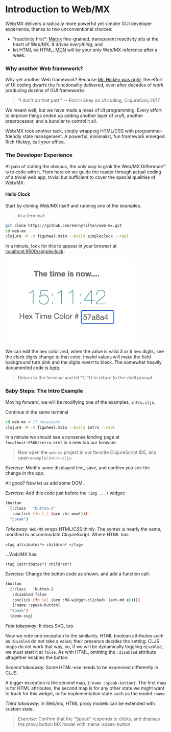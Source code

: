 # Introduction to Web/MX

Web/MX delivers a radically more powerful yet simpler GUI developer experience, thanks to two unconventional choices:
* "reactivity first": [Matrix](https://github.com/kennytilton/matrix/blob/main/cljc/matrix/README.md) fine-grained, transparent reactivity sits at the heart of Web/MX. It drives _everything_; and
* let HTML be HTML; [MDN](https://developer.mozilla.org/en-US/docs/Web/HTML) will be your only Web/MX reference after a week.

### Why another Web framework?
Why yet another Web framework? Because [Mr. Hickey was right](https://youtu.be/2V1FtfBDsLU?t=1261): the effort of UI coding dwarfs the functionality delivered, even after decades of work producing dozens of GUI frameworks.

> "I don't do that part." -- Rich Hickey on UI coding, ClojureConj 2017

We meant well, but we have made a mess of UI programming. Every effort to improve things ended up adding another layer of cruft, another preprocessor, and a bundler to control it all. 

Web/MX took another tack, simply wrapping HTML/CSS with programmer-friendly state management. A powerful, minimalist, fun framework emerged. Rich Hickey, call your office.

### The Developer Experience
At pain of stating the obvious, the only way to grok the Web/MX Difference&trade; is to code with it. From here on we guide the reader through actual coding of a trivial web app, trivial but sufficient to cover the special qualities of Web/MX.

#### Hello Clock
Start by cloning Web/MX itself and running one of the examples. 

> In a terminal:
```bash
git clone https://github.com/kennytilton/web-mx.git
cd web-mx
clojure -M -m figwheel.main --build simpleclock --repl
```
In a minute, look for this to appear in your browser at [localhost:9500/simpleclock](http://localhost:9500/simpleclock.html):

![Web MX](../images/simpleclock.png)

We can edit the hex color and, when the value is valid 3 or 6 hex digits, see the clock digits change to that color. Invalid values will make the field background turn pink and the digits revert to black. The somewhat heavily documented code is [here](https://github.com/kennytilton/web-mx/blob/main/src/tiltontec/example/simpleclock.cljs). 

> Return to the terminal and hit ^C ^D to return to the shell prompt.

### Baby Steps: The Intro Example
Moving forward, we will be modifying one of the examples, `intro.cljs`.

Continue in the same terminal
```bash
cd web-mx # if necessary
clojure -M -m figwheel.main --build intro --repl
```
In a minute we should see a nonsense landing page at `localhost:9500/intro.html` in a new tab our browser.

> Now open the `web-mx` project in our favorite ClojureScript IDE, and open `example/intro.cljs`.

*Exercise*: Modify some displayed text, save, and confirm you see the change in the app. 

All good? Now let us add some DOM.

*Exercise:* Add this code just before the `(img ...)` widget:

```bash
(button
  {:class   "button-2"
   :onclick (fn [_] (prn :hi-mom!))}
  "Speak")
```
_Takeaway:_ `Web/MX` wraps HTML/CSS thinly. The syntax is nearly the same, modified to accommodate ClojureScript. Where HTML has:

```<tag attributes*> children* </tag>```

...Web/MX has:

```
(tag {attributes*} children*)
```

*Exercise:* Change the button code as shown, and add a function call:
```bash
(button
  {:class   :button-2
   :disabled false
   :onclick (fn [e] (prn :MX-widget-clicked> (evt-md e))))}
   {:name :speak-button}
  "Speak")
  (demo-svg)
```
_First takeaway:_ It does SVG, too.

Now we note one exception to the similarity. HTML boolean attributes such as `disabled` do not take a value; their presence decides the setting. CLJS maps do not work that way, so, if we will be dynamically toggling `disabled`, we must start it at `false`. As with HTML, omitting the `:disabled` attribute altogether enables the button.

_Second takeaway:_ Some HTML-ese needs to be expressed differently in CLJS.

A bigger exception is the second map, `{:name :speak-button}`. The first map is for HTML attributes, the second map is for any other state we might want to track for this widget, or for implementation state such as the model `:name`.

_Third takeaway:_ in Web/mx, HTML proxy models can be extended with custom state.

> *Exercise:* Confirm that the "Speak" responds to clicks, and displays the proxy button MX model with :name :speak-button.